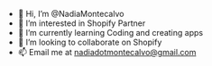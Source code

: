 - 👋 Hi, I’m @NadiaMontecalvo
- 👀 I’m interested in Shopify Partner
- 🌱 I’m currently learning Coding and creating apps
- 💞️ I’m looking to collaborate on Shopify
- 📫 Email me at nadiadotmontecalvo@gmail.com

<!---
NadiaMontecalvo/NadiaMontecalvo is a ✨ special ✨ repository because its `README.md` (this file) appears on your GitHub profile.
You can click the Preview link to take a look at your changes.
--->
